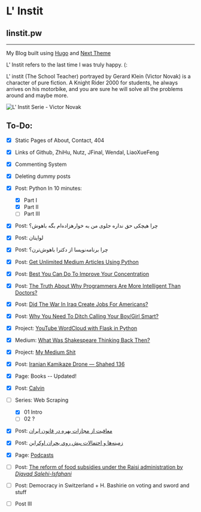 # L' Instit

## linstit.pw

---

My Blog built using [Hugo](https://gohugo.io) and [Next Theme](https://github.com/elkan1788/hugo-theme-next)

L' Instit refers to the last time I was truly happy. (:

L' instit (The School Teacher) portrayed by Gerard Klein (Victor Novak) is a character of pure fiction. A Knight Rider 2000 for students, he always arrives on his motorbike, and you are sure he will solve all the problems around and maybe more.

![L' Instit Serie - Victor Novak](https://linstit.pw/novak.jpg "L' instit (The School Teacher) portrayed by Gerard Klein (Victor Novak) is a character of pure fiction. A Knight Rider 2000 for students, he always arrives on his motorbike, and you are sure he will solve all the problems around and maybe more.")

## To-Do:
+ [X] Static Pages of About, Contact, 404
+ [X] Links of Github, ZhiHu, Nutz, JFinal, Wendal, LiaoXueFeng
+ [X] Commenting System
+ [X] Deleting dummy posts
+ [X] Post: Python In 10 minutes:
    + [X] Part I
    + [X] Part II
    + [ ] Part III
+ [X] Post: چرا هیچکی حق نداره جلوی من به خوارهزاده‌ام بگه باهوش؟
+ [X] Post: لوایتان
+ [X] Post: چرا برنامه‌نویسا از دکترا باهوش‌ترن؟
+ [X] Post: [Get Unlimited Medium Articles Using Python](https://medium.com/@AYoonesi/get-unlimited-medium-articles-using-python-23b157230c05)
+ [X] Post: [Best You Can Do To Improve Your Concentration](https://medium.com/@AYoonesi/best-you-can-do-to-improve-your-concentration-e172b9ed80)
+ [X] Post: [The Truth About Why Programmers Are More Intelligent Than Doctors?](https://medium.com/@AYoonesi/the-truth-about-why-programmers-are-more-intelligent-than-doctors-c5563fc45db5)
+ [X] Post: [Did The War In Iraq Create Jobs For Americans?](https://medium.com/@AYoonesi/did-the-war-in-iraq-create-jobs-for-americans-654bd03a388a)
+ [X] Post: [Why You Need To Ditch Calling Your Boy/Girl Smart?](https://medium.com/just-to-talk-about/why-you-need-to-ditch-calling-your-boy-girl-smart-19f6cd4152fd)
+ [X] Project: [YouTube WordCloud with Flask in Python](https://github.com/AYoonesi/yt-cloud)
+ [X] Medium: [What Was Shakespeare Thinking Back Then?](https://medium.com/@AYoonesi/what-was-shakespeare-thinking-back-then-fc415873eb73)
+ [X] Project: [My Medium Shit](https://github.com/AYoonesi/medium)
+ [X] Post: [Iranian Kamikaze Drone — Shahed 136](https://medium.com/@AYoonesi/iranian-kamikaze-drone-shahed-136-808d9d89609)
+ [X] Page: Books -- Updated!
+ [X] Post: [Calvin](https://vrgl.ir/KJfr8)
+ [ ] Series: Web Scraping
    + [X] 01 Intro
    + [ ] 02 ?
+ [X] Post: [معافیت از مجازات بهره در قانون ایران](https://vrgl.ir/V8XHi)
+ [X] Post: [زمینه‌ها و احتمالات پیش روی بحران اوکراین](https://linstit.pw/fa/post/ukraine-russia/)
+ [X] Page: [Podcasts](https://linstit.pw/podcasts/)

+ [ ] Post: [The reform of food subsidies under the Raisi administration by *Djavad Salehi-Isfahani*](https://djavadsalehi.com/2022/05/19/the-reform-of-food-subsidies-under-the-raisi-administration/)
+ [ ] Post: Democracy in Switzerland + H. Bashirie on voting and sword and stuff
+ [ ] Post III
